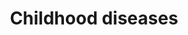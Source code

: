 ---
title: Childhood diseases
longTitle: 'Childhood diseases'
tags:
- gccommon
french:
- "[[Maladie infantile]]"
---